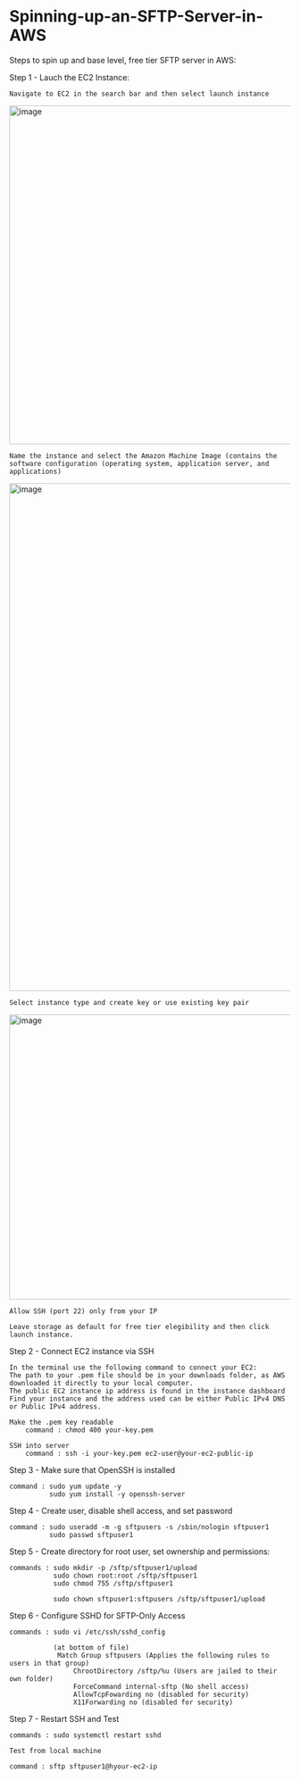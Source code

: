 # Spinning-up-an-SFTP-Server-in-AWS

Steps to spin up and base level, free tier SFTP server in AWS:

Step 1 - Lauch the EC2 Instance:

    Navigate to EC2 in the search bar and then select launch instance

<img width="1696" height="607" alt="image" src="https://github.com/user-attachments/assets/ad084644-f491-49de-a2c7-393177e29259" />

    Name the instance and select the Amazon Machine Image (contains the software configuration (operating system, application server, and applications)

<img width="1230" height="910" alt="image" src="https://github.com/user-attachments/assets/65276e15-5553-4cde-b4d7-29932e765b0a" />

    Select instance type and create key or use existing key pair

<img width="1243" height="511" alt="image" src="https://github.com/user-attachments/assets/73f09174-e83f-4e92-a18a-ae508133f4c1" />

    Allow SSH (port 22) only from your IP

    Leave storage as default for free tier elegibility and then click launch instance.


Step 2 - Connect EC2 instance via SSH

    In the terminal use the following command to connect your EC2:
    The path to your .pem file should be in your downloads folder, as AWS downloaded it directly to your local computer.
    The public EC2 instance ip address is found in the instance dashboard Find your instance and the address used can be either Public IPv4 DNS or Public IPv4 address.

    Make the .pem key readable 
        command : chmod 400 your-key.pem

    SSH into server 
        command : ssh -i your-key.pem ec2-user@your-ec2-public-ip

Step 3 - Make sure that OpenSSH is installed 

    command : sudo yum update -y 
              sudo yum install -y openssh-server

Step 4 - Create user, disable shell access, and set password

    command : sudo useradd -m -g sftpusers -s /sbin/nologin sftpuser1
              sudo passwd sftpuser1

Step 5 - Create directory for root user, set ownership and permissions:

    commands : sudo mkdir -p /sftp/sftpuser1/upload
               sudo chown root:root /sftp/sftpuser1
               sudo chmod 755 /sftp/sftpuser1

               sudo chown sftpuser1:sftpusers /sftp/sftpuser1/upload

Step 6 - Configure SSHD for SFTP-Only Access

    commands : sudo vi /etc/ssh/sshd_config

               (at bottom of file)
                Match Group sftpusers (Applies the following rules to users in that group)
                    ChrootDirectory /sftp/%u (Users are jailed to their own folder)
                    ForceCommand internal-sftp (No shell access)
                    AllowTcpFowarding no (disabled for security)
                    X11Forwarding no (disabled for security)

Step 7 - Restart SSH and Test

    commands : sudo systemctl restart sshd

    Test from local machine

    command : sftp sftpuser1@hyour-ec2-ip
    
